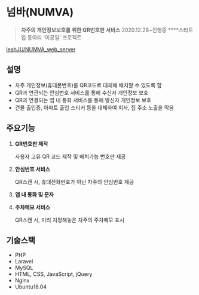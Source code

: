 # 넘바(NUMVA)

> **차주의 개인정보보호를 위한 QR번호판 서비스**
2020.12.28~진행중
****스타트업 동아리 '이공일' 프로젝트
> 

[leahJU/NUMVA_web_server](https://github.com/leahJU/NUMVA_web_server)

## 설명

- 차주 개인정보(휴대폰번호)를 QR코드로 대체해 배치할 수 있도록 함
- QR과 연관되는 안심번호 서비스를 통해 수신자 개인정보 보호
- QR과 연결되는 앱 내 통화 서비스를 통해 발신자 개인정보 보호
- 건물 출입증, 아파트 출입 스티커 등을 대체하여 회사, 집 주소 노출을 막음

## 주요기능

1. **QR번호판 제작**
    
    사용자 고유 QR 코드 제작 및 배치가능 번호판 제공
    
2. **안심번호 서비스**
    
    QR스캔 시, 휴대전화번호가 아닌 차주의 안심번호 제공
    
3. **앱 내 통화 및 문자**
4. **주차메모 서비스**
    
    QR스캔 시, 미리 지정해놓은 차주의 주차메모 표시

## 기술스택

- PHP
- Laravel
- MySQL
- HTML, CSS, JavaScript, jQuery
- Nginx
- Ubuntu18.04
